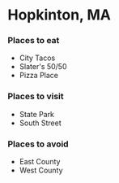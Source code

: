  # Hopkinton, MA

 ### Places to eat
 - City Tacos
 - Slater's 50/50
 - Pizza Place

 ### Places to visit
  - State Park
  - South Street

 ### Places to avoid
 - East County
 - West County
 
